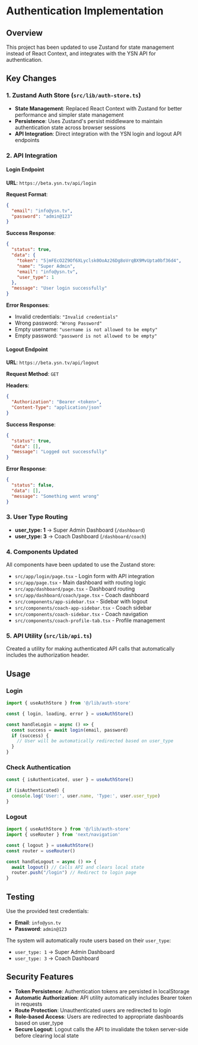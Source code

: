 # Authentication Implementation

## Overview

This project has been updated to use Zustand for state management instead of React Context, and integrates with the YSN API for authentication.

## Key Changes

### 1. Zustand Auth Store (`src/lib/auth-store.ts`)

- **State Management**: Replaced React Context with Zustand for better performance and simpler state management
- **Persistence**: Uses Zustand's persist middleware to maintain authentication state across browser sessions
- **API Integration**: Direct integration with the YSN login and logout API endpoints

### 2. API Integration

#### Login Endpoint
**URL**: `https://beta.ysn.tv/api/login`

**Request Format**:
```json
{
  "email": "info@ysn.tv",
  "password": "admin@123"
}
```

**Success Response**:
```json
{
  "status": true,
  "data": {
    "token": "5|mFEcO2Z9Of6XLyclsk0OoAz26Dg8oVrqBX9MvUpta0bf36d4",
    "name": "Super Admin",
    "email": "info@ysn.tv",
    "user_type": 1
  },
  "message": "User login successfully"
}
```

**Error Responses**:
- Invalid credentials: `"Invalid credentials"`
- Wrong password: `"Wrong Password"`
- Empty username: `"username is not allowed to be empty"`
- Empty password: `"password is not allowed to be empty"`

#### Logout Endpoint
**URL**: `https://beta.ysn.tv/api/logout`

**Request Method**: `GET`

**Headers**:
```json
{
  "Authorization": "Bearer <token>",
  "Content-Type": "application/json"
}
```

**Success Response**:
```json
{
  "status": true,
  "data": [],
  "message": "Logged out successfully"
}
```

**Error Response**:
```json
{
  "status": false,
  "data": [],
  "message": "Something went wrong"
}
```

### 3. User Type Routing

- **user_type: 1** → Super Admin Dashboard (`/dashboard`)
- **user_type: 3** → Coach Dashboard (`/dashboard/coach`)

### 4. Components Updated

All components have been updated to use the Zustand store:

- `src/app/login/page.tsx` - Login form with API integration
- `src/app/page.tsx` - Main dashboard with routing logic
- `src/app/dashboard/page.tsx` - Dashboard routing
- `src/app/dashboard/coach/page.tsx` - Coach dashboard
- `src/components/app-sidebar.tsx` - Sidebar with logout
- `src/components/coach-app-sidebar.tsx` - Coach sidebar
- `src/components/coach-sidebar.tsx` - Coach navigation
- `src/components/coach-profile-tab.tsx` - Profile management

### 5. API Utility (`src/lib/api.ts`)

Created a utility for making authenticated API calls that automatically includes the authorization header.

## Usage

### Login
```typescript
import { useAuthStore } from '@/lib/auth-store'

const { login, loading, error } = useAuthStore()

const handleLogin = async () => {
  const success = await login(email, password)
  if (success) {
    // User will be automatically redirected based on user_type
  }
}
```

### Check Authentication
```typescript
const { isAuthenticated, user } = useAuthStore()

if (isAuthenticated) {
  console.log('User:', user.name, 'Type:', user.user_type)
}
```

### Logout
```typescript
import { useAuthStore } from '@/lib/auth-store'
import { useRouter } from 'next/navigation'

const { logout } = useAuthStore()
const router = useRouter()

const handleLogout = async () => {
  await logout() // Calls API and clears local state
  router.push("/login") // Redirect to login page
}
```

## Testing

Use the provided test credentials:
- **Email**: `info@ysn.tv`
- **Password**: `admin@123`

The system will automatically route users based on their `user_type`:
- `user_type: 1` → Super Admin Dashboard
- `user_type: 3` → Coach Dashboard

## Security Features

- **Token Persistence**: Authentication tokens are persisted in localStorage
- **Automatic Authorization**: API utility automatically includes Bearer token in requests
- **Route Protection**: Unauthenticated users are redirected to login
- **Role-based Access**: Users are redirected to appropriate dashboards based on user_type
- **Secure Logout**: Logout calls the API to invalidate the token server-side before clearing local state 